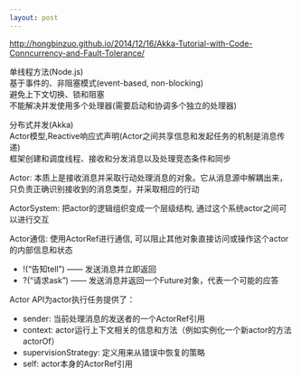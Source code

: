 ```yaml
---
layout: post
---
```


<http://hongbinzuo.github.io/2014/12/16/Akka-Tutorial-with-Code-Conncurrency-and-Fault-Tolerance/>

单线程方法(Node.js)  
基于事件的、非阻塞模式(event-based, non-blocking)  
避免上下文切换、锁和阻塞  
不能解决并发使用多个处理器(需要启动和协调多个独立的处理器)  

分布式并发(Akka)  
Actor模型,Reactive响应式声明(Actor之间共享信息和发起任务的机制是消息传递)  
框架创建和调度线程、接收和分发消息以及处理竞态条件和同步  

Actor: 本质上是接收消息并采取行动处理消息的对象。它从消息源中解耦出来，只负责正确识别接收到的消息类型，并采取相应的行动  



ActorSystem: 把actor的逻辑组织变成一个层级结构, 通过这个系统actor之间可以进行交互  

Actor通信: 使用ActorRef进行通信, 可以阻止其他对象直接访问或操作这个actor的内部信息和状态  
- !(“告知tell”) —— 发送消息并立即返回
- ?(“请求ask”)  —— 发送消息并返回一个Future对象，代表一个可能的应答


Actor API为actor执行任务提供了：  
+ sender: 当前处理消息的发送者的一个ActorRef引用
+ context: actor运行上下文相关的信息和方法（例如实例化一个新actor的方法actorOf）
+ supervisionStrategy: 定义用来从错误中恢复的策略
+ self: actor本身的ActorRef引用




